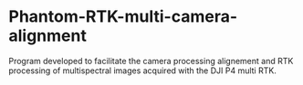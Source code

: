 # Phantom-RTK-multi-camera-alignment
Program developed to facilitate the camera processing alignement and RTK processing of multispectral images acquired with the DJI P4 multi RTK.